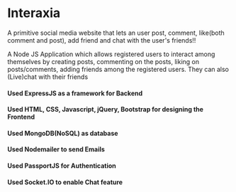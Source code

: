 # Interaxia
A primitive social media website that lets an user post, comment, like(both comment and post), add friend and chat with the user's friends!! 

A Node JS Application which allows registered users to interact among themselves by creating posts, commenting on the posts, liking on posts/comments, adding friends among the registered users. They can also (Live)chat with their friends
#### Used ExpressJS as a framework for Backend
#### Used HTML, CSS, Javascript, jQuery, Bootstrap for designing the Frontend
#### Used MongoDB(NoSQL) as database
#### Used Nodemailer to send Emails
#### Used PassportJS for Authentication
#### Used Socket.IO to enable Chat feature
